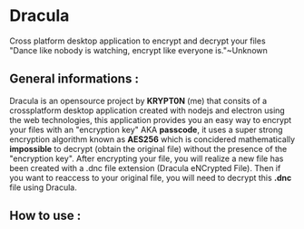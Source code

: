 # Dracula
Cross platform desktop application to encrypt and decrypt your files
"Dance like nobody is watching, encrypt like everyone is."~Unknown

## General informations :
Dracula is an opensource project by **KRYPT0N** (me) that consits of a crossplatform desktop application created with nodejs and electron using the web technologies, this application provides you an easy way to encrypt your files with an "encryption key" AKA **passcode**, it uses a super strong encryption algorithm known as **AES256** which is concidered mathematically **impossible** to decrypt (obtain the original file) without the presence of the "encryption key". After encrypting your file, you will realize a new file has been created with a .dnc file extension (Dracula eNCrypted File). Then if you want to reaccess to your original file, you will need to decrypt this **.dnc** file using Dracula.

## How to use :
